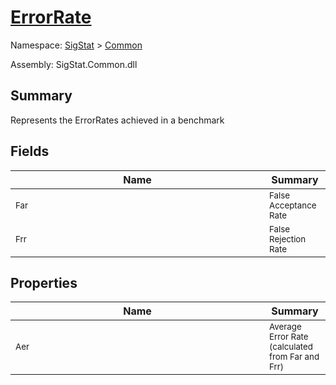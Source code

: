 # [ErrorRate](./ErrorRate.md)

Namespace: [SigStat]() > [Common](./README.md)

Assembly: SigStat.Common.dll

## Summary
Represents the ErrorRates achieved in a benchmark

## Fields

| Name | Summary | 
| --- | --- | 
| <div style ="width:390px"><sub>Far</sub></div>| <sub>False Acceptance Rate</sub></div>| <br>
| <div style ="width:390px"><sub>Frr</sub></div>| <sub>False Rejection Rate</sub></div>| <br>


## Properties

| Name | Summary | 
| --- | --- | 
| <div style ="width:390px"><sub>Aer</sub></div>| <sub>Average Error Rate (calculated from Far and Frr)</sub></div>| <br>


